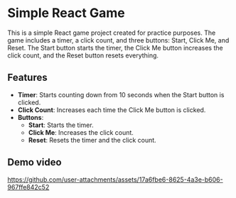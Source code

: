 # Simple React Game

This is a simple React game project created for practice purposes. The game includes a timer, a click count, and three buttons: Start, Click Me, and Reset. The Start button starts the timer, the Click Me button increases the click count, and the Reset button resets everything.

## Features

- **Timer**: Starts counting down from 10 seconds when the Start button is clicked.
- **Click Count**: Increases each time the Click Me button is clicked.
- **Buttons**:
  - **Start**: Starts the timer.
  - **Click Me**: Increases the click count.
  - **Reset**: Resets the timer and the click count.

## Demo video

https://github.com/user-attachments/assets/17a6fbe6-8625-4a3e-b606-967ffe842c52

